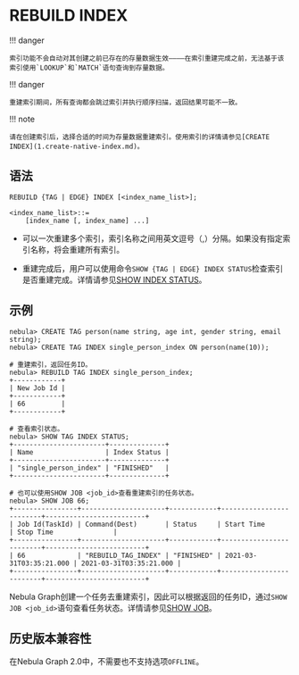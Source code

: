 # REBUILD INDEX

!!! danger

    索引功能不会自动对其创建之前已存在的存量数据生效————在索引重建完成之前，无法基于该索引使用`LOOKUP`和`MATCH`语句查询到存量数据。

!!! danger

    重建索引期间，所有查询都会跳过索引并执行顺序扫描，返回结果可能不一致。

!!! note

    请在创建索引后，选择合适的时间为存量数据重建索引。使用索引的详情请参见[CREATE INDEX](1.create-native-index.md)。


## 语法

```ngql
REBUILD {TAG | EDGE} INDEX [<index_name_list>];

<index_name_list>::=
    [index_name [, index_name] ...]
```

- 可以一次重建多个索引，索引名称之间用英文逗号（,）分隔。如果没有指定索引名称，将会重建所有索引。

- 重建完成后，用户可以使用命令`SHOW {TAG | EDGE} INDEX STATUS`检查索引是否重建完成。详情请参见[SHOW INDEX STATUS](5.show-native-index-status.md)。

## 示例

```ngql
nebula> CREATE TAG person(name string, age int, gender string, email string);
nebula> CREATE TAG INDEX single_person_index ON person(name(10));

# 重建索引，返回任务ID。
nebula> REBUILD TAG INDEX single_person_index;
+------------+
| New Job Id |
+------------+
| 66         |
+------------+

# 查看索引状态。
nebula> SHOW TAG INDEX STATUS;
+-----------------------+--------------+
| Name                  | Index Status |
+-----------------------+--------------+
| "single_person_index" | "FINISHED"   |
+-----------------------+--------------+

# 也可以使用SHOW JOB <job_id>查看重建索引的任务状态。
nebula> SHOW JOB 66;
+----------------+---------------------+------------+-------------------------+-------------------------+
| Job Id(TaskId) | Command(Dest)       | Status     | Start Time              | Stop Time               |
+----------------+---------------------+------------+-------------------------+-------------------------+
| 66             | "REBUILD_TAG_INDEX" | "FINISHED" | 2021-03-31T03:35:21.000 | 2021-03-31T03:35:21.000 |
+----------------+---------------------+------------+-------------------------+-------------------------+
```

Nebula Graph创建一个任务去重建索引，因此可以根据返回的任务ID，通过`SHOW JOB <job_id>`语句查看任务状态。详情请参见[SHOW JOB](../18.operation-and-maintenance-statements/4.job-statements/#show_job)。

## 历史版本兼容性

在Nebula Graph 2.0中，不需要也不支持选项`OFFLINE`。
